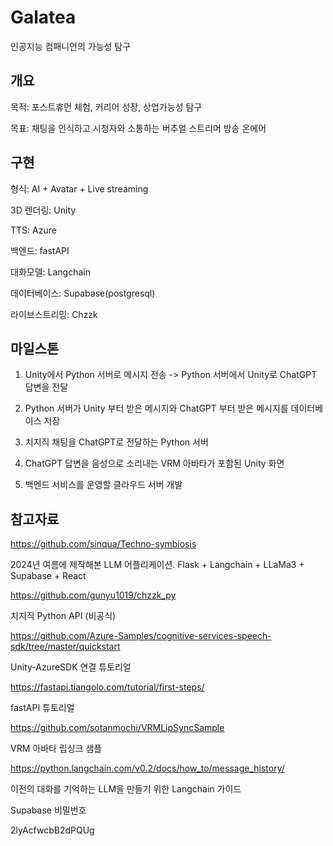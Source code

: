 # Galatea
인공지능 컴패니언의 가능성 탐구

## 개요

목적: 포스트휴먼 체험, 커리어 성장, 상업가능성 탐구

목표: 채팅을 인식하고 시청자와 소통하는 버추얼 스트리머 방송 온에어 

## 구현

형식: AI + Avatar + Live streaming

3D 렌더링: Unity

TTS: Azure

백엔드: fastAPI

대화모델: Langchain

데이터베이스: Supabase(postgresql)

라이브스트리밍: Chzzk

## 마일스톤

1. Unity에서 Python 서버로 메시지 전송 -> Python 서버에서 Unity로 ChatGPT 답변을 전달

2. Python 서버가 Unity 부터 받은 메시지와 ChatGPT 부터 받은 메시지를 데이터베이스 저장

3. 치지직 채팅을 ChatGPT로 전달하는 Python 서버

4. ChatGPT 답변을 음성으로 소리내는 VRM 아바타가 포함된 Unity 화면

5. 백엔드 서비스를 운영할 클라우드 서버 개발

## 참고자료

https://github.com/sinqua/Techno-symbiosis

2024년 여름에 제작해본 LLM 어플리케이션. Flask + Langchain + LLaMa3 + Supabase + React 

https://github.com/gunyu1019/chzzk_py

치지직 Python API (비공식)

https://github.com/Azure-Samples/cognitive-services-speech-sdk/tree/master/quickstart

Unity-AzureSDK 연결 튜토리얼

https://fastapi.tiangolo.com/tutorial/first-steps/

fastAPI 튜토리얼

https://github.com/sotanmochi/VRMLipSyncSample

VRM 아바타 립싱크 샘플

https://python.langchain.com/v0.2/docs/how_to/message_history/

이전의 대화를 기억하는 LLM을 만들기 위한 Langchain 가이드

Supabase 비밀번호

2lyAcfwcbB2dPQUg
